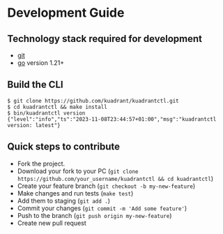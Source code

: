 # Development Guide

## Technology stack required for development

* [git][git_tool]
* [go] version 1.21+

## Build the CLI
```
$ git clone https://github.com/kuadrant/kuadrantctl.git
$ cd kuadrantctl && make install
$ bin/kuadrantctl version
{"level":"info","ts":"2023-11-08T23:44:57+01:00","msg":"kuadrantctl version: latest"}
```

## Quick steps to contribute

* Fork the project.
* Download your fork to your PC (`git clone https://github.com/your_username/kuadrantctl && cd kuadrantctl`)
* Create your feature branch (`git checkout -b my-new-feature`)
* Make changes and run tests (`make test`)
* Add them to staging (`git add .`)
* Commit your changes (`git commit -m 'Add some feature'`)
* Push to the branch (`git push origin my-new-feature`)
* Create new pull request

[git_tool]:https://git-scm.com/downloads
[go]:https://golang.org/
